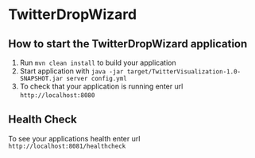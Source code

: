 # TwitterDropWizard

How to start the TwitterDropWizard application
---

1. Run `mvn clean install` to build your application
1. Start application with `java -jar target/TwitterVisualization-1.0-SNAPSHOT.jar server config.yml`
1. To check that your application is running enter url `http://localhost:8080`

Health Check
---

To see your applications health enter url `http://localhost:8081/healthcheck`
